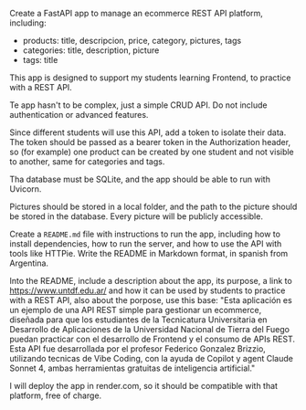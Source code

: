 Create a FastAPI app to manage an ecommerce REST API platform, including:
- products: title, descripcion, price, category, pictures, tags
- categories: title, description, picture
- tags: title

This app is designed to support my students learning Frontend, to practice with a REST API.

Te app hasn't to be complex, just a simple CRUD API. Do not include authentication or advanced features.

Since different students will use this API, add a token to isolate their data. The token should be passed as a bearer token in the Authorization header, so (for example) one product can be created by one student and not visible to another, same for categories and tags.

Tha database must be SQLite, and the app should be able to run with Uvicorn.

Pictures should be stored in a local folder, and the path to the picture should be stored in the database. Every picture will be publicly accessible.

Create a `README.md` file with instructions to run the app, including how to install dependencies, how to run the server, and how to use the API with tools like HTTPie. Write the README in Markdown format, in spanish from Argentina.

Into the README, include a description about the app, its purpose, a link to https://www.untdf.edu.ar/ and how it can be used by students to practice with a REST API, also about the porpose, use this base: "Esta aplicación es un ejemplo de una API REST simple para gestionar un ecommerce, diseñada para que los estudiantes de la Tecnicatura Universitaria en Desarrollo de Aplicaciones de la Universidad Nacional de Tierra del Fuego puedan practicar con el desarrollo de Frontend y el consumo de APIs REST. Esta API fue desarrollada por el profesor Federico Gonzalez Brizzio, utilizando tecnicas de Vibe Coding, con la ayuda de Copilot y agent Claude Sonnet 4, ambas herramientas gratuitas de inteligencia artificial."

I will deploy the app in render.com, so it should be compatible with that platform, free of charge.
